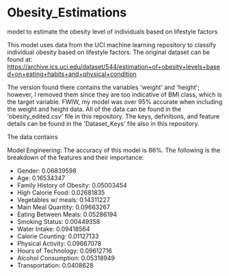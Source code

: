 # Obesity_Estimations
model to estimate the obesity level of individuals based on lifestyle factors

This model uses data from the UCI machine learning repository to classify individual obesity based on lifestyle factors. The original dataset can be found at:
https://archive.ics.uci.edu/dataset/544/estimation+of+obesity+levels+based+on+eating+habits+and+physical+condition

The version found there contains the variables 'weight' and 'height'; however, I removed them since they are too indicative of BMI class, which is the target variable. FWIW, my model was over 95% accurate when including the weight and height data. 
All of the data can be found in the 'obesity_edited.csv' file in this repository. The keys, definitions, and feature details can be found in the 'Dataset_Keys' file also in this repository.

The data contains 

Model Engineering:
The accuracy of this model is 86%. The following is the breakdown of the features and their importance:
 - Gender: 0.06839598
 - Age: 0.16534347
 - Family History of Obesity: 0.05003454
 - High Calorie Food: 0.02681835
 - Vegetables w/ meals: 0.14311227
 - Main Meal Quantity: 0.09663267
 - Eating Between Meals: 0.05286194
 - Smoking Status: 0.00449358
 - Water Intake: 0.09418564
 - Calorie Counting: 0.01127133
 - Physical Activity: 0.09667078
 - Hours of Technology: 0.09612716
 - Alcohol Consumption: 0.05318949
 - Transportation: 0.0408628



